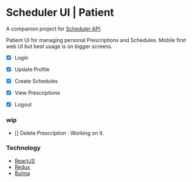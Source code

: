 Scheduler UI | Patient
=======================

A companion project for [Scheduler API][1]. 

Patient UI for managing personal Prescriptions and Schedules. Mobile first web UI but best usage is on bigger screens.

 - [x] Login
 - [x] Update Profile
 - [x] Create Schedules
 - [x] View Prescriptions
 - [x] Logout


### wip

 - [] Delete Prescription : Working on it.



### Technology

 - [ReactJS][react]
 - [Redux][redux]
 - [Bulma][bulma]























[1]: https://github.com/saumya/NodeOrmApi_104

[react]: https://reactjs.org
[redux]: https://redux.js.org/
[bulma]: https://bulma.io/
